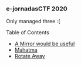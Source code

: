 ### e-jornadasCTF 2020

Only managed three :(

Table of Contents

* [A Mirror would be useful](a_mirror_would_be_useful)
* [Mahatma](mahatma)
* [Rotate Away](rotate_away)